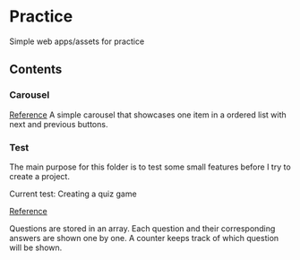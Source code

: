 # Practice
Simple web apps/assets for practice



## Contents
###  Carousel
[Reference](https://christianheilmann.com/2015/04/08/keeping-it-simple-coding-a-carousel/)
A simple carousel that showcases one item in a ordered list with next and previous buttons.

###  Test
The main purpose for this folder is to test some small features before I try to create a project.


Current test: Creating a quiz game

[Reference](https://simplestepscode.com/javascript-quiz-tutorial/)


Questions are stored in an array. Each question and their corresponding answers are shown one by one.
A counter keeps track of which question will be shown. 
